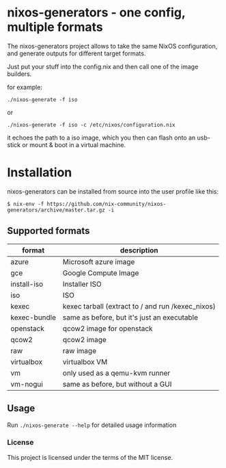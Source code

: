 # nixos-generators - one config, multiple formats

The nixos-generators project allows to take the same NixOS configuration, and
generate outputs for different target formats.

Just put your stuff into the config.nix and then call one of the image builders.

for example:
```
./nixos-generate -f iso
```
or

```
./nixos-generate -f iso -c /etc/nixos/configuration.nix
```

it echoes the path to a iso image, which you then can flash onto an usb-stick
or mount & boot in a virtual machine.

# Installation

nixos-generators can be installed from source into the user profile like this:

```console
$ nix-env -f https://github.com/nix-community/nixos-generators/archive/master.tar.gz -i
```

## Supported formats

format | description
--- | ---
azure | Microsoft azure image
gce | Google Compute Image
install-iso | Installer ISO
iso | ISO
kexec | kexec tarball (extract to / and run /kexec_nixos)
kexec-bundle | same as before, but it's just an executable
openstack | qcow2 image for openstack
qcow2 | qcow2 image
raw | raw image
virtualbox | virtualbox VM
vm | only used as a qemu-kvm runner
vm-nogui | same as before, but without a GUI

## Usage

Run `./nixos-generate --help` for detailed usage information

### License
This project is licensed under the terms of the MIT license.
